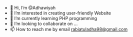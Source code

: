 - 👋 Hi, I’m @Adhawiyah
- 👀 I’m interested in creating user-friendly Website 
- 🌱 I’m currently learning PHP programming
- 💞️ I’m looking to collaborate on ...
- 📫 How to reach me by email rabiatuladha98@gmail.com 

<!---
Adhawiyah/Adhawiyah is a ✨ special ✨ repository because its `README.md` (this file) appears on your GitHub profile.
You can click the Preview link to take a look at your changes.
--->
